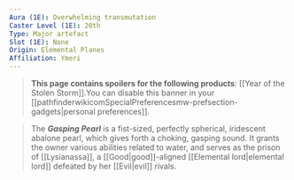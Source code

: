 ```yaml
---
Aura (1E): Overwhelming transmutation
Caster Level (1E): 20th
Type: Major artefact
Slot (1E): None
Origin: Elemental Planes
Affiliation: Ymeri
---
```


> **This page contains spoilers for the following products**: [[Year of the Stolen Storm]].You can disable this banner in your [[pathfinderwikicomSpecialPreferencesmw-prefsection-gadgets|personal preferences]].


> The ***Gasping Pearl*** is a fist-sized, perfectly spherical, iridescent abalone pearl, which gives forth a choking, gasping sound. It grants the owner various abilities related to water, and serves as the prison of [[Lysianassa]], a [[Good|good]]-aligned [[Elemental lord|elemental lord]] defeated by her [[Evil|evil]] rivals.







